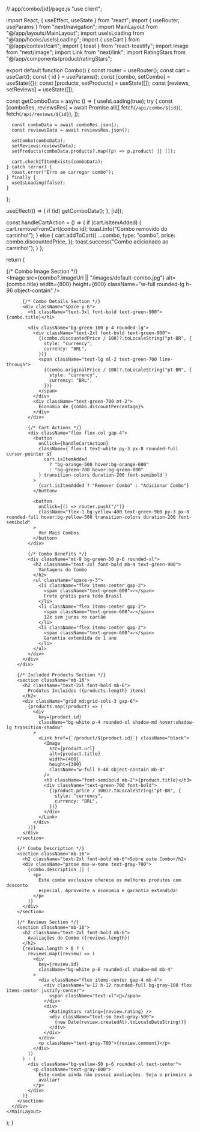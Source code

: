 // app/combo/[id]/page.js
"use client";

import React, { useEffect, useState } from "react";
import { useRouter, useParams } from "next/navigation";
import MainLayout from "@/app/layouts/MainLayout";
import useIsLoading from "@/app/hooks/useIsLoading";
import { useCart } from "@/app/context/cart";
import { toast } from "react-toastify";
import Image from "next/image";
import Link from "next/link";
import RatingStars from "@/app/components/product/ratingStars";

export default function Combo() {
  const router = useRouter();
  const cart = useCart();
  const { id } = useParams();
  const [combo, setCombo] = useState({});
  const [products, setProducts] = useState([]);
  const [reviews, setReviews] = useState([]);

  const getComboData = async () => {
    useIsLoading(true);
    try {
      const [comboRes, reviewsRes] = await Promise.all([
        fetch(`/api/combo/${id}`),
        fetch(`/api/reviews/${id}`),
      ]);

      const comboData = await comboRes.json();
      const reviewsData = await reviewsRes.json();

      setCombo(comboData);
      setReviews(reviewsData);
      setProducts(comboData.products?.map((p) => p.product) || []);

      cart.checkIfItemExists(comboData);
    } catch (error) {
      toast.error("Erro ao carregar combo");
    } finally {
      useIsLoading(false);
    }
  };

  useEffect(() => {
    if (id) getComboData();
  }, [id]);

  const handleCartAction = () => {
    if (cart.isItemAdded) {
      cart.removeFromCart(combo.id);
      toast.info("Combo removido do carrinho!");
    } else {
      cart.addToCart({
        ...combo,
        type: "combo",
        price: combo.discountedPrice,
      });
      toast.success("Combo adicionado ao carrinho!");
    }
  };

  return (
    <MainLayout>
      <div className="max-w-7xl mx-auto px-4 py-8">
        <div className="grid md:grid-cols-2 gap-8 mb-16">
          {/* Combo Image Section */}
          <div className="bg-white p-6 rounded-xl shadow-lg">
            <Image
              src={combo?.imageUrl || "/images/default-combo.jpg"}
              alt={combo.title}
              width={800}
              height={600}
              className="w-full rounded-lg h-96 object-contain"
            />
          </div>

          {/* Combo Details Section */}
          <div className="space-y-6">
            <h1 className="text-3xl font-bold text-green-900">{combo.title}</h1>

            <div className="bg-green-100 p-4 rounded-lg">
              <div className="text-2xl font-bold text-green-900">
                {(combo.discountedPrice / 100)?.toLocaleString("pt-BR", {
                  style: "currency",
                  currency: "BRL",
                })}
                <span className="text-lg ml-2 text-green-700 line-through">
                  {(combo.originalPrice / 100)?.toLocaleString("pt-BR", {
                    style: "currency",
                    currency: "BRL",
                  })}
                </span>
              </div>
              <div className="text-green-700 mt-2">
                Economia de {combo.discountPercentage}%
              </div>
            </div>

            {/* Cart Actions */}
            <div className="flex flex-col gap-4">
              <button
                onClick={handleCartAction}
                className={`flex-1 text-white py-3 px-8 rounded-full cursor-pointer ${
                  cart.isItemAdded
                    ? "bg-orange-500 hover:bg-orange-600"
                    : "bg-green-700 hover:bg-green-800"
                } transition-colors duration-200 font-semibold`}
              >
                {cart.isItemAdded ? "Remover Combo" : "Adicionar Combo"}
              </button>

              <button
                onClick={() => router.push("/")}
                className="flex-1 bg-yellow-400 text-green-900 py-3 px-8 rounded-full hover:bg-yellow-500 transition-colors duration-200 font-semibold"
              >
                Ver Mais Combos
              </button>
            </div>

            {/* Combo Benefits */}
            <div className="mt-8 bg-green-50 p-6 rounded-xl">
              <h2 className="text-2xl font-bold mb-4 text-green-900">
                Vantagens do Combo
              </h2>
              <ul className="space-y-3">
                <li className="flex items-center gap-2">
                  <span className="text-green-600">✓</span>
                  Frete grátis para todo Brasil
                </li>
                <li className="flex items-center gap-2">
                  <span className="text-green-600">✓</span>
                  12x sem juros no cartão
                </li>
                <li className="flex items-center gap-2">
                  <span className="text-green-600">✓</span>
                  Garantia extendida de 1 ano
                </li>
              </ul>
            </div>
          </div>
        </div>

        {/* Included Products Section */}
        <section className="mb-16">
          <h2 className="text-2xl font-bold mb-6">
            Produtos Incluídos ({products.length} itens)
          </h2>
          <div className="grid md:grid-cols-3 gap-6">
            {products.map((product) => (
              <div
                key={product.id}
                className="bg-white p-4 rounded-xl shadow-md hover:shadow-lg transition-shadow"
              >
                <Link href={`/product/${product.id}`} className="block">
                  <Image
                    src={product.url}
                    alt={product.title}
                    width={400}
                    height={300}
                    className="w-full h-48 object-contain mb-4"
                  />
                  <h3 className="font-semibold mb-2">{product.title}</h3>
                  <div className="text-green-700 font-bold">
                    {(product.price / 100)?.toLocaleString("pt-BR", {
                      style: "currency",
                      currency: "BRL",
                    })}
                  </div>
                </Link>
              </div>
            ))}
          </div>
        </section>

        {/* Combo Description */}
        <section className="mb-16">
          <h2 className="text-2xl font-bold mb-6">Sobre este Combo</h2>
          <div className="prose max-w-none text-gray-700">
            {combo.description || (
              <p>
                Este combo exclusivo oferece os melhores produtos com desconto
                especial. Aproveite a economia e garantia extendida!
              </p>
            )}
          </div>
        </section>

        {/* Reviews Section */}
        <section className="mb-16">
          <h2 className="text-2xl font-bold mb-6">
            Avaliações do Combo ({reviews.length})
          </h2>
          {reviews.length > 0 ? (
            reviews.map((review) => (
              <div
                key={review.id}
                className="bg-white p-6 rounded-xl shadow-md mb-4"
              >
                <div className="flex items-center gap-4 mb-4">
                  <div className="w-12 h-12 rounded-full bg-gray-100 flex items-center justify-center">
                    <span className="text-xl">👤</span>
                  </div>
                  <div>
                    <RatingStars rating={review.rating} />
                    <div className="text-sm text-gray-500">
                      {new Date(review.createdAt).toLocaleDateString()}
                    </div>
                  </div>
                </div>
                <p className="text-gray-700">{review.comment}</p>
              </div>
            ))
          ) : (
            <div className="bg-yellow-50 p-6 rounded-xl text-center">
              <p className="text-gray-600">
                Este combo ainda não possui avaliações. Seja o primeiro a
                avaliar!
              </p>
            </div>
          )}
        </section>
      </div>
    </MainLayout>
  );
}

